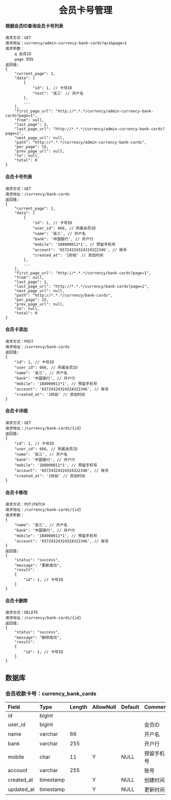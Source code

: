 <h1 align="center">会员卡号管理</h1>

#### 根据会员ID查询会员卡号列表
```
请求方式：GET
请求地址：currency/admin-currency-bank-cards?q=1&page=1
请求参数：
    q 会员ID
    page 页码
返回值:
{
    "current_page": 1,
    "data": [
        {
            "id": 1, // 卡号ID
            "text": '张三' // 开户名
        },
        ...
    ],
    "first_page_url": "http://*.*.*/currency/admin-currency-bank-cards?page=1",
    "from": null,
    "last_page": 1,
    "last_page_url": "http://*.*.*/currency/admin-currency-bank-cards?page=1",
    "next_page_url": null,
    "path": "http://*.*.*/currency/admin-currency-bank-cards",
    "per_page": 15,
    "prev_page_url": null,
    "to": null,
    "total": 0
}
```
#### 会员卡号列表
```
请求方式：GET
请求地址：/currency/bank-cards
返回值:
{
    "current_page": 1,
    "data": [
        {
            "id": 1, // 卡号ID
            "user_id": 666, // 所属会员ID
            "name": '张三', // 开户名
            "bank": '中国银行', // 开户行
            "mobile": '188000011*1', // 预留手机号
            "account": '65724324324324322346', // 账号
            "created_at": '1秒前' // 添加时间
        },
        ...
    ],
    "first_page_url": "http://*.*.*/currency/bank-cards?page=1",
    "from": null,
    "last_page": 1,
    "last_page_url": "http://*.*.*/currency/bank-cards?page=1",
    "next_page_url": null,
    "path": "http://*.*.*/currency/bank-cards",
    "per_page": 15,
    "prev_page_url": null,
    "to": null,
    "total": 0
}
```
#### 会员卡添加
```
请求方式：POST
请求地址：/currency/bank-cards
返回值:
{
    "id": 1, // 卡号ID
    "user_id": 666, // 所属会员ID
    "name": '张三', // 开户名
    "bank": '中国银行', // 开户行
    "mobile": '188000011*1', // 预留手机号
    "account": '65724324324324322346', // 账号
    "created_at": '1秒前' // 添加时间
}
```
#### 会员卡详细
```
请求方式：GET
请求地址：/currency/bank-cards/{id}
返回值:
{
    "id": 1, // 卡号ID
    "user_id": 666, // 所属会员ID
    "name": '张三', // 开户名
    "bank": '中国银行', // 开户行
    "mobile": '188000011*1', // 预留手机号
    "account": '65724324324324322346', // 账号
    "created_at": '1秒前' // 添加时间
}
```
#### 会员卡修改
```
请求方式：PUT|PATCH
请求地址：/currency/bank-cards/{id}
请求参数：
{
    "name": '张三', // 开户名
    "bank": '中国银行', // 开户行
    "mobile": '188000011*1', // 预留手机号
    "account": '65724324324324322346', // 账号
}
返回值:
{
    "status": "success",
    "message": "更新成功",
    "result": 
    {
        "id": 1, // 卡号ID
    }
}
```
#### 会员卡删除
```
请求方式：DELETE
请求地址：/currency/bank-cards/{id}
返回值:
{
    "status": "success",
    "message": "删除成功",
    "result": 
    {
        "id": 1, // 卡号ID
    }
}
```

## 数据库

### 会员收款卡号：currency_bank_cards
| Field             | Type      | Length    | AllowNull | Default   | Comment       |
| :----             | :----     | :----     | :----     | :----     | :----         |
| id                | bigint    |           |           |           |               |
| user_id           | bigint    |           |           |           | 会员ID         |
| name              | varchar   | 66        |           |           | 开户名         |
| bank              | varchar   | 255       |           |           | 开户行         |
| mobile            | char      | 11        | Y         | NULL      | 预留手机号      |
| account           | varchar   | 255       |           |           | 账号           |
| created_at        | timestamp |           | Y         | NULL      | 创建时间        |
| updated_at        | timestamp |           | Y         | NULL      | 更新时间        |